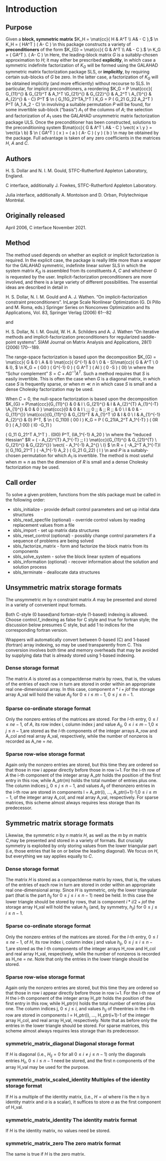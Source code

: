 # Introduction

## Purpose

Given a **block, symmetric matrix**
$K_H = \mat{cc}{ H & A^T \\ A& - C },$
\n
K_H = ( HA^T )
( A- C )
\n
this package constructs a variety of **preconditioners** of the form
$K_{G} = \mat{cc}{ G & A^T \\ A& - C }.$
\n
K_G = ( GA^T ).
( A- C )
\n
Here, the leading-block matrix $G$ is a suitably-chosen
approximation to $H$; it may either be prescribed **explicitly**, in
which case a symmetric indefinite factorization of $K_G$
will be formed using the GALAHAD symmetric matrix factorization package SLS,
or **implicitly**, by requiring certain sub-blocks of $G$
be zero. In the latter case, a factorization of $K_G$ will be
obtained implicitly (and more efficiently) without recourse to SLS.
In particular, for implicit preconditioners, a reordering
$K_G = P
\mat{ccc}{ G_{11}^{} & G_{21}^T & A_1^T \\G_{21}^{} & G_{22}^{} & A_2^T \\
A_{1}^{} & A_{2}^{} & - C} P^T
$
\n
( G_11G_21^TA_1^T )
K_G = P ( G_21 G_22 A_2^T ) P^T
(A_1 A_2 - C)
\n
involving a suitable permutation $P$ will be found, for some
invertible sub-block (“basis”) $A_1$ of the columns of $A$;
the selection and factorization of $A_1$ uses
the GALAHAD unsymmetric matrix factorization package ULS.
Once the preconditioner has been constructed,
solutions to the preconditioning system
$\mat{cc}{ G & A^T \\ A& - C } \vect{ x \\ y }
 = \vect{a \\ b}
$
\n
( GA^T ) ( x ) = ( a )
( A- C ) ( y ) ( b )
\n
may be obtained by the package.
Full advantage is taken of any zero coefficients in the matrices $H$,
$A$ and $C$.

## Authors

H. S. Dollar and N. I. M. Gould, STFC-Rutherford Appleton Laboratory, England.

C interface, additionally J. Fowkes, STFC-Rutherford Appleton Laboratory.

Julia interface, additionally A. Montoison and D. Orban, Polytechnique Montréal.

## Originally released

April 2006, C interface November 2021.

## Method

The method used depends on whether an explicit or implicit
factorization is required. In the explicit case, the
package is really little more than a wrapper for the GALAHAD
symmetric, indefinite linear solver SLS in
which the system matrix $K_G$ is assembled from its constituents
$A$, $C$ and whichever $G$ is requested by the user.
Implicit-factorization preconditioners are more involved,
and there is a large variety of different possibilities. The
essential ideas are described in detail in

H. S. Dollar, N. I. M. Gould and A. J. Wathen.
“On implicit-factorization constraint preconditioners”.
InLarge Scale Nonlinear Optimization (G. Di Pillo and M. Roma, eds.)
Springer Series on Nonconvex Optimization and Its Applications, Vol. 83,
Springer Verlag (2006) 61--82

and

H. S. Dollar, N. I. M. Gould, W. H. A. Schilders and A. J. Wathen
“On iterative methods and implicit-factorization preconditioners for
regularized saddle-point systems”.
SIAM Journal on Matrix Analysis and Applications, 28(1) (2006) 170--189.

The range-space factorization is based upon the decomposition
$K_{G} = \mat{cc}{ G & 0 \\ A & I}
\mat{cc}{ G^{-1} & 0 \\ 0 & - S}\mat{cc}{ G & A^T \\ 0 & I},
$
\n
K_G = ( G0 ) ( G^{-1} 0 ) ( G A^T )
( AI ) ( 0 -S ) ( 0I)
\n
where the “Schur complement” $S = C + A G^{-1} A^T$.
Such a method requires that $S$ is easily invertible. This is often the
case when $G$ is a diagonal matrix, in which case $S$ is frequently
sparse, or when $m \ll n$ in which case $S$
is small and a dense Cholesky factorization may be used.

When $C = 0$, the null-space factorization is based upon the decomposition
$K_{G} = P\mat{ccc}{G_{11}^{} & 0 & I \\
G_{21}^{} & I & A_{2}^{T} A_{1}^{-T} \\A_{1}^{} & 0 & 0 }
\mat{ccc}{0 & 0 & I \\ \;\;\; 0 \;\; & \;\; R \;\; & 0 \\ I & 0 & - G_{11}^{}}
\mat{ccc}{G_{11}^{} & G_{21}^T & A_{1}^T \\0 & I & 0 \\
I & A_{1}^{-1} A_{2}^{} & 0} P^T,
$
\n
( G_110I) ( 00 I )
K_G = P ( G_21IA_2^T A_1^{-T} ) ( 0R 0 )
( A_1 00) ( I0 -G_11 )

( G_11 G_21^T A_1^T )
. (0I0) P^T,
(IA_1^{-1} A_20 )
\n
where the “reduced Hessian”
$R = ( - A_{2}^{T} A_1^{-T} \;\; I )
\mat{cc}{G_{11}^{} & G_{21}^{T} \\ G_{21}^{} & G_{22}^{}}
\vect{ - A_1^{-1} A_2^{} \\ I}
$
\n
 R = ( -A_2^T A_1^{-T}I )( G_11G_21^T ) ( -A_1^{-1} A_2 )
 ( G_21 G_22) ( I )
\n
and $P$ is a suitably-chosen permutation for which $A_1$ is
invertible. The method is most useful when $m \approx n$ as then the
dimension of $R$ is small and a dense Cholesky factorization may be used.

## Call order

To solve a given problem, functions from the sbls package must be called
in the following order:

- sbls\_initialize - provide default control parameters and
set up initial data structures
- sbls\_read\_specfile (optional) - override control values
by reading replacement values from a file
- sbls\_import - set up matrix data structures
- sbls\_reset\_control (optional) - possibly change control
parameters if a sequence of problems are being solved
- sbls_factorize\_matrix - form and factorize the block
matrix from its components
- sbls\_solve_system - solve the block linear system of
equations
- sbls\_information (optional) - recover information about
the solution and solution process
- sbls\_terminate - deallocate data structures

##  Unsymmetric matrix storage formats

The unsymmetric $m$ by $n$ constraint matrix $A$ may be presented
and stored in a variety of convenient input formats.

Both C-style (0 based)and fortran-style (1-based) indexing is allowed.
Choose control.f_indexing as false for C style and true for
fortran style; the discussion below presumes C style, but add 1 to
indices for the corresponding fortran version.

Wrappers will automatically convert between 0-based (C) and 1-based
(fortran) array indexing, so may be used transparently from C. This
conversion involves both time and memory overheads that may be avoided
by supplying data that is already stored using 1-based indexing.

### Dense storage format

The matrix $A$ is stored as a compactdense matrix by rows, that is,
the values of the entries of each row in turn are
stored in order within an appropriate real one-dimensional array.
In this case, component $n \ast i + j$of the storage array A_val
will hold the value $A_{ij}$ for $0 \leq i \leq m-1$,
$0 \leq j \leq n-1$.

###  Sparse co-ordinate storage format

Only the nonzero entries of the matrices are stored.
For the $l$-th entry, $0 \leq l \leq ne-1$, of $A$,
its row index i, column index j
and value $A_{ij}$,
$0 \leq i \leq m-1$,$0 \leq j \leq n-1$,are stored as
the $l$-th components of the integer arrays A_row and
A_col and real array A_val, respectively, while the number of nonzeros
is recorded as A_ne = $ne$.

###  Sparse row-wise storage format

Again only the nonzero entries are stored, but this time
they are ordered so that those in row i appear directly before those
in row i+1. For the i-th row of $A$ the i-th component of the
integer array A_ptr holds the position of the first entry in this row,
while A_ptr(m) holds the total number of entries plus one.
The column indices j, $0 \leq j \leq n-1$, and values
$A_{ij}$ of thenonzero entries in the i-th row are stored in components
l = A_ptr(i), $\ldots$, A_ptr(i+1)-1,$0 \leq i \leq m-1$,
of the integer array A_col, and real array A_val, respectively.
For sparse matrices, this scheme almost always requires less storage than
its predecessor.

##  Symmetric matrix storage formats

Likewise, the symmetric $n$ by $n$ matrix $H$, as well as
the $m$ by $m$ matrix $C$,may be presented
and stored in a variety of formats. But crucially symmetry is exploited
by only storing values from the lower triangular part
(i.e, those entries that lie on or below the leading diagonal). We focus
on $H$, but everything we say applies equally to $C$.

### Dense storage format

The matrix $H$ is stored as a compactdense matrix by rows, that is,
the values of the entries of each row in turn are
stored in order within an appropriate real one-dimensional array.
Since $H$ is symmetric, only the lower triangular part (that is the part
$h_{ij}$ for $0 \leq j \leq i \leq n-1$) need be held.
In this case the lower triangle should be stored by rows, that is
component $i \ast i / 2 + j$of the storage array H_val
will hold the value $h_{ij}$ (and, by symmetry, $h_{ji}$)
for $0 \leq j \leq i \leq n-1$.

###  Sparse co-ordinate storage format

Only the nonzero entries of the matrices are stored.
For the $l$-th entry, $0 \leq l \leq ne-1$, of $H$,
its row index i, column index j
and value $h_{ij}$, $0 \leq j \leq i \leq n-1$,are stored as
the $l$-th components of the integer arrays H_row and
H_col and real array H_val, respectively, while the number of nonzeros
is recorded as H_ne = $ne$.
Note that only the entries in the lower triangle should be stored.

###  Sparse row-wise storage format

Again only the nonzero entries are stored, but this time
they are ordered so that those in row i appear directly before those
in row i+1. For the i-th row of $H$ the i-th component of the
integer array H_ptr holds the position of the first entry in this row,
while H_ptr(n) holds the total number of entries plus one.
The column indices j, $0 \leq j \leq i$, and values
$h_{ij}$ of theentries in the i-th row are stored in components
l = H_ptr(i), $\ldots$, H_ptr(i+1)-1 of the
integer array H_col, and real array H_val, respectively.
Note that as before only the entries in the lower triangle should be stored.
For sparse matrices, this scheme almost always requires less storage than
its predecessor.

### symmetric\_matrix_diagonal Diagonal storage format

If $H$ is diagonal (i.e., $H_{ij} = 0$ for all
$0 \leq i \neq j \leq n-1$) only the diagonals entries
$H_{ii}$, $0 \leq i \leq n-1$ need
be stored, and the first n components of the array H_val may be
used for the purpose.

### symmetric\_matrix_scaled_identity Multiples of the identity storage format

If $H$ is a multiple of the identity matrix, (i.e., $H = \alpha I$
where $I$ is the n by n identity matrix and $\alpha$ is a scalar),
it suffices to store $\alpha$ as the first component of H_val.

### symmetric\_matrix_identity The identity matrix format

If $H$ is the identity matrix, no values need be stored.

### symmetric\_matrix_zero The zero matrix format

The same is true if $H$ is the zero matrix.

